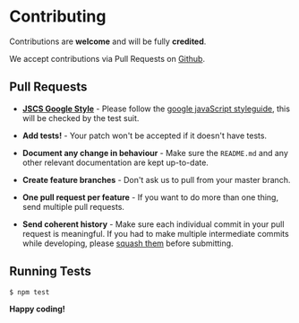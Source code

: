 # Contributing

Contributions are **welcome** and will be fully **credited**.

We accept contributions via Pull Requests on [Github](https://github.com/lukasoppermann/html5sortable).


## Pull Requests

- **[JSCS Google Style](https://google-styleguide.googlecode.com/svn/trunk/javascriptguide.xml)** - Please follow the [google javaScript styleguide](https://google-styleguide.googlecode.com/svn/trunk/javascriptguide.xml), this will be checked by the test suit.

- **Add tests!** - Your patch won't be accepted if it doesn't have tests.

- **Document any change in behaviour** - Make sure the `README.md` and any other relevant documentation are kept up-to-date.

- **Create feature branches** - Don't ask us to pull from your master branch.

- **One pull request per feature** - If you want to do more than one thing, send multiple pull requests.

- **Send coherent history** - Make sure each individual commit in your pull request is meaningful. If you had to make multiple intermediate commits while developing, please [squash them](http://www.git-scm.com/book/en/v2/Git-Tools-Rewriting-History#Changing-Multiple-Commit-Messages) before submitting.


## Running Tests

``` bash
$ npm test
```


**Happy coding!**
